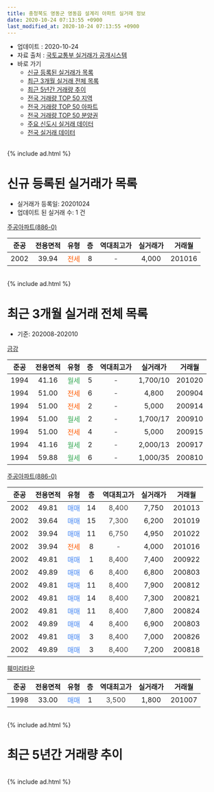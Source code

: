 ```yaml
---
title: 충청북도 영동군 영동읍 설계리 아파트 실거래 정보
date: 2020-10-24 07:13:55 +0900
last_modified_at: 2020-10-24 07:13:55 +0900
---
```


* 업데이트 : 2020-10-24
* 자료 출처 : [국토교통부 실거래가 공개시스템](http://rt.molit.go.kr)
* 바로 가기
    * [신규 등록된 실거래가 목록](#신규-등록된-실거래가-목록)
    * [최근 3개월 실거래 전체 목록](#최근-3개월-실거래-전체-목록)
    * [최근 5년간 거래량 추이](#최근-5년간-거래량-추이)
    * [전국 거래량 TOP 50 지역](https://inasie.github.io/apt-trade-info/최근-3개월-전국에서-가장-거래가-많이-발생한-지역)
    * [전국 거래량 TOP 50 아파트](https://inasie.github.io/apt-trade-info/최근-3개월-전국에서-가장-거래가-많이-발생한-아파트)
    * [전국 거래량 TOP 50 분양권](https://inasie.github.io/apt-trade-info/최근-3개월-전국에서-가장-거래가-많이-발생한-분양권)
    * [주요 신도시 실거래 데이터](https://inasie.github.io/apt-trade-info/주요-신도시)
    * [전국 실거래 데이터](https://inasie.github.io/apt-trade-info/전국)
<br>
{% include ad.html %}
<br>

# 신규 등록된 실거래가 목록
* 실거래가 등록일: 20201024
* 업데이트 된 실거래 수: 1 건


[주공아파트(886-0)](https://search.naver.com/search.naver?query=%EC%B6%A9%EC%B2%AD%EB%B6%81%EB%8F%84+%EC%98%81%EB%8F%99%EA%B5%B0+%EC%98%81%EB%8F%99%EC%9D%8D+%EC%84%A4%EA%B3%84%EB%A6%AC+%EC%A3%BC%EA%B3%B5%EC%95%84%ED%8C%8C%ED%8A%B8%28886-0%29)

|준공|전용면적|유형|층|역대최고가|실거래가|거래월|
|:---:|:---:|:---:|:---:|:---:|:---:|:---:|
|2002|39.94|<span style="color:#ff5a00">전세</span>|8|<span style="color:#444444">-</span>|4,000|201016|


<br>
{% include ad.html %}
<br>

# 최근 3개월 실거래 전체 목록
* 기준: 202008-202010


[금강](https://search.naver.com/search.naver?query=%EC%B6%A9%EC%B2%AD%EB%B6%81%EB%8F%84+%EC%98%81%EB%8F%99%EA%B5%B0+%EC%98%81%EB%8F%99%EC%9D%8D+%EC%84%A4%EA%B3%84%EB%A6%AC+%EA%B8%88%EA%B0%95)

|준공|전용면적|유형|층|역대최고가|실거래가|거래월|
|:---:|:---:|:---:|:---:|:---:|:---:|:---:|
|1994|41.16|<span style="color:#34a853">월세</span>|5|<span style="color:#444444">-</span>|1,700/10|201020|
|1994|51.00|<span style="color:#ff5a00">전세</span>|6|<span style="color:#444444">-</span>|4,800|200904|
|1994|51.00|<span style="color:#ff5a00">전세</span>|2|<span style="color:#444444">-</span>|5,000|200914|
|1994|51.00|<span style="color:#34a853">월세</span>|2|<span style="color:#444444">-</span>|1,700/17|200910|
|1994|51.00|<span style="color:#ff5a00">전세</span>|4|<span style="color:#444444">-</span>|5,000|200915|
|1994|41.16|<span style="color:#34a853">월세</span>|2|<span style="color:#444444">-</span>|2,000/13|200917|
|1994|59.88|<span style="color:#34a853">월세</span>|6|<span style="color:#444444">-</span>|1,000/35|200810|

[주공아파트(886-0)](https://search.naver.com/search.naver?query=%EC%B6%A9%EC%B2%AD%EB%B6%81%EB%8F%84+%EC%98%81%EB%8F%99%EA%B5%B0+%EC%98%81%EB%8F%99%EC%9D%8D+%EC%84%A4%EA%B3%84%EB%A6%AC+%EC%A3%BC%EA%B3%B5%EC%95%84%ED%8C%8C%ED%8A%B8%28886-0%29)

|준공|전용면적|유형|층|역대최고가|실거래가|거래월|
|:---:|:---:|:---:|:---:|:---:|:---:|:---:|
|2002|49.81|<span style="color:#4285f3">매매</span>|14|<span style="color:#444444">8,400</span>|7,750|201013|
|2002|39.64|<span style="color:#4285f3">매매</span>|15|<span style="color:#444444">7,300</span>|6,200|201019|
|2002|39.94|<span style="color:#4285f3">매매</span>|11|<span style="color:#444444">6,750</span>|4,950|201022|
|2002|39.94|<span style="color:#ff5a00">전세</span>|8|<span style="color:#444444">-</span>|4,000|201016|
|2002|49.81|<span style="color:#4285f3">매매</span>|1|<span style="color:#444444">8,400</span>|7,400|200922|
|2002|49.89|<span style="color:#4285f3">매매</span>|6|<span style="color:#444444">8,400</span>|6,800|200803|
|2002|49.81|<span style="color:#4285f3">매매</span>|11|<span style="color:#444444">8,400</span>|7,900|200812|
|2002|49.81|<span style="color:#4285f3">매매</span>|14|<span style="color:#444444">8,400</span>|7,300|200821|
|2002|49.81|<span style="color:#4285f3">매매</span>|11|<span style="color:#444444">8,400</span>|7,800|200824|
|2002|49.89|<span style="color:#4285f3">매매</span>|4|<span style="color:#444444">8,400</span>|6,900|200803|
|2002|49.81|<span style="color:#4285f3">매매</span>|3|<span style="color:#444444">8,400</span>|7,000|200826|
|2002|49.89|<span style="color:#4285f3">매매</span>|3|<span style="color:#444444">8,400</span>|7,200|200818|

[훼미리타운](https://search.naver.com/search.naver?query=%EC%B6%A9%EC%B2%AD%EB%B6%81%EB%8F%84+%EC%98%81%EB%8F%99%EA%B5%B0+%EC%98%81%EB%8F%99%EC%9D%8D+%EC%84%A4%EA%B3%84%EB%A6%AC+%ED%9B%BC%EB%AF%B8%EB%A6%AC%ED%83%80%EC%9A%B4)

|준공|전용면적|유형|층|역대최고가|실거래가|거래월|
|:---:|:---:|:---:|:---:|:---:|:---:|:---:|
|1998|33.00|<span style="color:#4285f3">매매</span>|1|<span style="color:#444444">3,500</span>|1,800|201007|


<br>
{% include ad.html %}
<br>

# 최근 5년간 거래량 추이


<div style="width:100%;">
    <canvas id="deal_progress" height="200"></canvas>
</div>

<script>
new Chart(document.getElementById("deal_progress"), {
    type: 'line',
    data: {
        labels: ['201510','201511','201512','201601','201602','201603','201604','201605','201606','201607','201608','201609','201610','201611','201612','201701','201702','201703','201704','201705','201706','201707','201708','201709','201710','201711','201712','201801','201802','201803','201804','201805','201806','201807','201808','201809','201810','201811','201812','201901','201902','201903','201904','201905','201906','201907','201908','201909','201910','201911','201912','202001','202002','202003','202004','202005','202006','202007','202008','202009','202010'],
        datasets: [{
            label: '매매',
            pointRadius: 1,
            data: [3, 4, 9, 7, 4, 4, 38, 8, 4, 16, 23, 4, 16, 9, 9, 3, 4, 10, 0, 2, 6, 6, 14, 10, 11, 5, 3, 6, 3, 5, 22, 15, 4, 0, 3, 2, 4, 10, 11, 6, 4, 4, 2, 4, 4, 4, 0, 6, 3, 3, 22, 3, 6, 10, 2, 3, 1, 1, 7, 1, 4],
            borderColor: "rgba(255, 201, 14, 1)",
            backgroundColor: "rgba(255, 201, 14, 0.5)",
            fill: false,
            lineTension: 0
        },{
            label: '전월세',
            pointRadius: 1,
            data: [8, 3, 4, 6, 5, 4, 4, 10, 29, 7, 12, 10, 12, 12, 10, 14, 8, 5, 21, 3, 9, 6, 5, 11, 5, 8, 6, 4, 7, 8, 4, 4, 6, 1, 5, 2, 4, 6, 4, 8, 12, 3, 4, 9, 8, 3, 1, 6, 8, 2, 7, 9, 8, 1, 5, 2, 4, 5, 1, 5, 2],
            borderColor: "rgba(0, 141, 185, 1)",
            backgroundColor: "rgba(0, 141, 185, 0.5)",
            fill: false,
            lineTension: 0
        }
        ]
    },
    options: {
        responsive: true,
        title: {
            display: false
        },
        tooltips: {
            mode: 'index',
            intersect: false
        },
        hover: {
            mode: 'nearest',
            intersect: true
        },
        scales: {
            xAxes: [{
                display: true,
                scaleLabel: {
                    display: true,
                    labelString: '년/월'
                }
            }],
            yAxes: [{
                display: true,
                ticks: {
                    suggestedMin: 0,
                },
                scaleLabel: {
                    display: true,
                    labelString: '실거래 수'
                }
            }]
        }
    }
});

</script>


<br>
{% include ad.html %}
<br>

